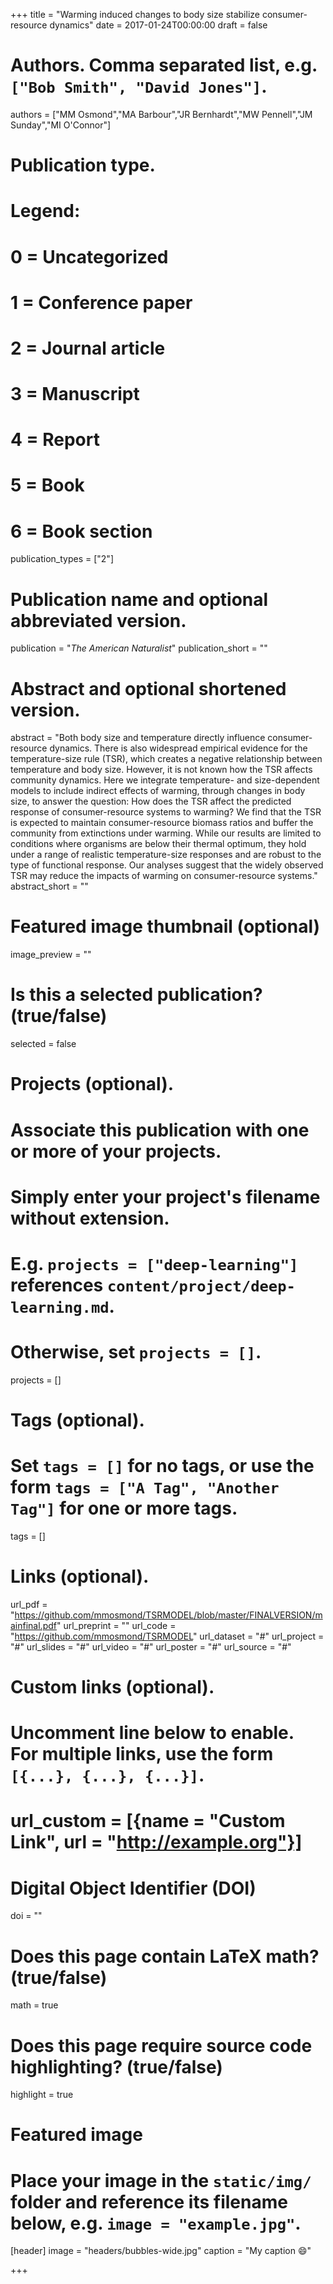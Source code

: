 +++
title = "Warming induced changes to body size stabilize consumer-resource dynamics"
date = 2017-01-24T00:00:00
draft = false

# Authors. Comma separated list, e.g. `["Bob Smith", "David Jones"]`.
authors = ["MM Osmond","MA Barbour","JR Bernhardt","MW Pennell","JM Sunday","MI O'Connor"]

# Publication type.
# Legend:
# 0 = Uncategorized
# 1 = Conference paper
# 2 = Journal article
# 3 = Manuscript
# 4 = Report
# 5 = Book
# 6 = Book section
publication_types = ["2"]

# Publication name and optional abbreviated version.
publication = "*The American Naturalist*"
publication_short = ""

# Abstract and optional shortened version.
abstract = "Both body size and temperature directly influence consumer-resource dynamics. There is also widespread empirical evidence for the temperature-size rule (TSR), which creates a negative relationship between temperature and body size. However, it is not known how the TSR affects community dynamics. Here we integrate temperature- and size-dependent models to include indirect effects of warming, through changes in body size, to answer the question: How does the TSR affect the predicted response of consumer-resource systems to warming? We find that the TSR is expected to maintain consumer-resource biomass ratios and buffer the community from extinctions under warming. While our results are limited to conditions where organisms are below their thermal optimum, they hold under a range of realistic temperature-size responses and are robust to the type of functional response. Our analyses suggest that the widely observed TSR may reduce the impacts of warming on consumer-resource systems."
abstract_short = ""

# Featured image thumbnail (optional)
image_preview = ""

# Is this a selected publication? (true/false)
selected = false

# Projects (optional).
#   Associate this publication with one or more of your projects.
#   Simply enter your project's filename without extension.
#   E.g. `projects = ["deep-learning"]` references `content/project/deep-learning.md`.
#   Otherwise, set `projects = []`.
projects = []

# Tags (optional).
#   Set `tags = []` for no tags, or use the form `tags = ["A Tag", "Another Tag"]` for one or more tags.
tags = []

# Links (optional).
url_pdf = "https://github.com/mmosmond/TSRMODEL/blob/master/FINALVERSION/mainfinal.pdf"
url_preprint = ""
url_code = "https://github.com/mmosmond/TSRMODEL"
url_dataset = "#"
url_project = "#"
url_slides = "#"
url_video = "#"
url_poster = "#"
url_source = "#"

# Custom links (optional).
#   Uncomment line below to enable. For multiple links, use the form `[{...}, {...}, {...}]`.
# url_custom = [{name = "Custom Link", url = "http://example.org"}]

# Digital Object Identifier (DOI)
doi = ""

# Does this page contain LaTeX math? (true/false)
math = true

# Does this page require source code highlighting? (true/false)
highlight = true

# Featured image
# Place your image in the `static/img/` folder and reference its filename below, e.g. `image = "example.jpg"`.
[header]
image = "headers/bubbles-wide.jpg"
caption = "My caption :smile:"

+++
